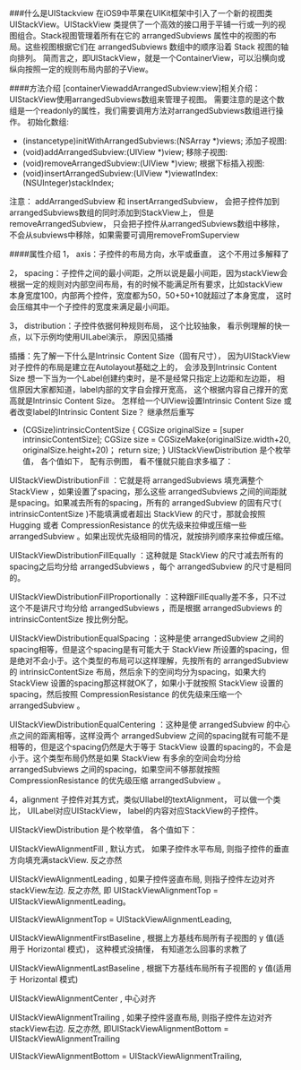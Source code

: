 ###什么是UIStackview
在iOS9中苹果在UIKit框架中引入了一个新的视图类UIStackView。UIStackView 类提供了一个高效的接口用于平铺一行或一列的视图组合。Stack视图管理着所有在它的 arrangedSubviews 属性中的视图的布局。这些视图根据它们在 arrangedSubviews 数组中的顺序沿着 Stack 视图的轴向排列。
简而言之，即UIStackView，就是一个ContainerView，可以沿横向或纵向按照一定的规则布局内部的子View。

####方法介绍
[containerViewaddArrangedSubview:view]相关介绍：
UIStackView使用arrangedSubviews数组来管理子视图。
需要注意的是这个数组是一个readonly的属性，我们需要调用方法对arrangedSubviews数组进行操作。
初始化数组:
- (instancetype)initWithArrangedSubviews:(NSArray *)views;
添加子视图: 
- (void)addArrangedSubview:(UIView *)view;
移除子视图:
- (void)removeArrangedSubview:(UIView *)view;
根据下标插入视图:
- (void)insertArrangedSubview:(UIView *)viewatIndex:(NSUInteger)stackIndex;
 
注意： addArrangedSubview 和 insertArrangedSubview， 会把子控件加到arrangedSubviews数组的同时添加到StackView上， 
      但是removeArrangedSubview， 只会把子控件从arrangedSubviews数组中移除，
      不会从subviews中移除，如果需要可调用removeFromSuperview

####属性介绍
1， axis：子控件的布局方向，水平或垂直， 这个不用过多解释了

2， spacing：子控件之间的最小间距，之所以说是最小间距，因为stackView会根据一定的规则对内部空间布局，有的时候不能满足所有要求，比如stackView 本身宽度100，内部两个控件，宽度都为50，50+50+10就超过了本身宽度， 这时会压缩其中一个子控件的宽度来满足最小间距。

3， distribution：子控件依据何种规则布局， 这个比较抽象， 看示例理解的快一点，以下示例均使用UILabel演示， 原因见插播

插播：先了解一下什么是Intrinsic Content Size（固有尺寸），
因为UIStackView对子控件的布局是建立在Autolayout基础之上的，
会涉及到Intrinsic Content Size
想一下当为一个Label创建约束时，是不是经常只指定上边距和左边距，
相信原因大家都知道，label内部的文字自会撑开宽高， 
这个根据内容自己撑开的宽高就是Intrinsic Content Size。
怎样给一个UIView设置Intrinsic Content Size 或者改变label的Intrinsic Content Size？
继承然后重写
- (CGSize)intrinsicContentSize
{
    CGSize originalSize = [super intrinsicContentSize];
    CGSize size = CGSizeMake(originalSize.width+20, originalSize.height+20)；
    return size;
}
UIStackViewDistribution 是个枚举值， 各个值如下， 配有示例图， 看不懂就只能自求多福了：

UIStackViewDistributionFill ：它就是将 arrangedSubviews 填充满整个 StackView ，如果设置了spacing，那么这些 arrangedSubviews 之间的间距就是spacing。如果减去所有的spacing，所有的 arrangedSubview 的固有尺寸( intrinsicContentSize )不能填满或者超出 StackView 的尺寸，那就会按照 Hugging 或者 CompressionResistance 的优先级来拉伸或压缩一些 arrangedSubview 。如果出现优先级相同的情况，就按排列顺序来拉伸或压缩。

UIStackViewDistributionFillEqually ：这种就是 StackView 的尺寸减去所有的spacing之后均分给 arrangedSubviews ，每个 arrangedSubview 的尺寸是相同的。

UIStackViewDistributionFillProportionally ：这种跟FillEqually差不多，只不过这个不是讲尺寸均分给 arrangedSubviews ，而是根据 arrangedSubviews 的 intrinsicContentSize 按比例分配。

UIStackViewDistributionEqualSpacing ：这种是使 arrangedSubview 之间的spacing相等，但是这个spacing是有可能大于 StackView 所设置的spacing，但是绝对不会小于。这个类型的布局可以这样理解，先按所有的 arrangedSubview 的 intrinsicContentSize 布局，然后余下的空间均分为spacing，如果大约 StackView 设置的spacing那这样就OK了，如果小于就按照 StackView 设置的spacing，然后按照 CompressionResistance 的优先级来压缩一个 arrangedSubview 。

UIStackViewDistributionEqualCentering ：这种是使 arrangedSubview 的中心点之间的距离相等，这样没两个 arrangedSubview 之间的spacing就有可能不是相等的，但是这个spacing仍然是大于等于 StackView 设置的spacing的，不会是小于。这个类型布局仍然是如果 StackView 有多余的空间会均分给 arrangedSubviews 之间的spacing，如果空间不够那就按照 CompressionResistance 的优先级压缩 arrangedSubview 。

4，alignment 子控件对其方式，类似UIlabel的textAlignment， 可以做一个类比， UILabel对应UIStackView， label的内容对应StackView的子控件。

UIStackViewDistribution 是个枚举值， 各个值如下：

UIStackViewAlignmentFill , 默认方式， 如果子控件水平布局, 则指子控件的垂直方向填充满stackView. 反之亦然

UIStackViewAlignmentLeading , 如果子控件竖直布局, 则指子控件左边对齐stackView左边. 反之亦然, 即 UIStackViewAlignmentTop = UIStackViewAlignmentLeading。

UIStackViewAlignmentTop = UIStackViewAlignmentLeading,

UIStackViewAlignmentFirstBaseline , 根据上方基线布局所有子视图的 y 值(适用于 Horizontal 模式)， 这种模式没搞懂， 有知道怎么回事的求教了

UIStackViewAlignmentLastBaseline , 根据下方基线布局所有子视图的 y 值(适用于 Horizontal 模式)

UIStackViewAlignmentCenter , 中心对齐

UIStackViewAlignmentTrailing , 如果子控件竖直布局, 则指子控件左边对齐stackView右边. 反之亦然, 即UIStackViewAlignmentBottom = UIStackViewAlignmentTrailing

UIStackViewAlignmentBottom = UIStackViewAlignmentTrailing,
